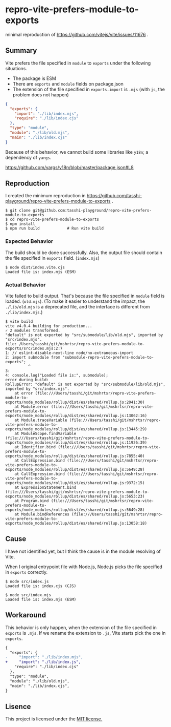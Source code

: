 # repro-vite-prefers-module-to-exports

minimal reproduction of https://github.com/vitejs/vite/issues/11676 .

## Summary

Vite prefers the file specified in `module` to `exports` under the following situations.

- The package is ESM
- There are `exports` and `module` fields on package.json
- The extension of the file specified in `exports.import` is `.mjs` (with `js`, the problem does not happen)

```json
{
  "exports": {
    "import": "./lib/index.mjs",
    "require": "./lib/index.cjs"
  },
  "type": "module",
  "module": "./lib/old.mjs",
  "main": "./lib/index.cjs"
}
```

Because of this behavior, we cannot build some libraries like `y18n`; a dependency of `yargs`.

https://github.com/yargs/y18n/blob/master/package.json#L8

## Reproduction

I created the minimum reproduction in https://github.com/tasshi-playground/repro-vite-prefers-module-to-exports .

```shell
$ git clone git@github.com:tasshi-playground/repro-vite-prefers-module-to-exports
$ cd repro-vite-prefers-module-to-exports
$ npm install
$ npm run build            # Run vite build
```

### Expected Behavior

The build should be done successfully.
Also, the output file should contain the file specified in `exports` field. (`index.mjs`)

```shell
$ node dist/index.vite.cjs
Loaded file is: index.mjs (ESM)
```

### Actual Behavior

Vite failed to build output.
That's because the file specified in `module` field is loaded. (`old.mjs`).
(To make it easier to understand the impact, the `./lib/old.mjs` is a deprecated file, and the interface is different from `./lib/index.mjs`.)

```shell
$ vite build
vite v4.0.4 building for production...
✓ 2 modules transformed.
"default" is not exported by "src/submodule/lib/old.mjs", imported by "src/index.mjs".
file: /Users/tasshi/git/mshrtsr/repro-vite-prefers-module-to-exports/src/index.mjs:2:7
1: // eslint-disable-next-line node/no-extraneous-import
2: import submodule from "submodule-repro-vite-prefers-module-to-exports";
          ^
3:
4: console.log("Loaded file is:", submodule);
error during build:
RollupError: "default" is not exported by "src/submodule/lib/old.mjs", imported by "src/index.mjs".
    at error (file:///Users/tasshi/git/mshrtsr/repro-vite-prefers-module-to-exports/node_modules/rollup/dist/es/shared/rollup.js:2041:30)
    at Module.error (file:///Users/tasshi/git/mshrtsr/repro-vite-prefers-module-to-exports/node_modules/rollup/dist/es/shared/rollup.js:13062:16)
    at Module.traceVariable (file:///Users/tasshi/git/mshrtsr/repro-vite-prefers-module-to-exports/node_modules/rollup/dist/es/shared/rollup.js:13445:29)
    at ModuleScope.findVariable (file:///Users/tasshi/git/mshrtsr/repro-vite-prefers-module-to-exports/node_modules/rollup/dist/es/shared/rollup.js:11926:39)
    at Identifier.bind (file:///Users/tasshi/git/mshrtsr/repro-vite-prefers-module-to-exports/node_modules/rollup/dist/es/shared/rollup.js:7855:40)
    at CallExpression.bind (file:///Users/tasshi/git/mshrtsr/repro-vite-prefers-module-to-exports/node_modules/rollup/dist/es/shared/rollup.js:5649:28)
    at CallExpression.bind (file:///Users/tasshi/git/mshrtsr/repro-vite-prefers-module-to-exports/node_modules/rollup/dist/es/shared/rollup.js:9372:15)
    at ExpressionStatement.bind (file:///Users/tasshi/git/mshrtsr/repro-vite-prefers-module-to-exports/node_modules/rollup/dist/es/shared/rollup.js:5653:23)
    at Program.bind (file:///Users/tasshi/git/mshrtsr/repro-vite-prefers-module-to-exports/node_modules/rollup/dist/es/shared/rollup.js:5649:28)
    at Module.bindReferences (file:///Users/tasshi/git/mshrtsr/repro-vite-prefers-module-to-exports/node_modules/rollup/dist/es/shared/rollup.js:13058:18)
```

## Cause

I have not identified yet, but I think the cause is in the module resolving of Vite.

When I original entrypoint file with Node.js, Node.js picks the file specified in `exports` correctly.

```shell
$ node src/index.js
Loaded file is: index.cjs (CJS)
```

```shell
$ node src/index.mjs
Loaded file is: index.mjs (ESM)
```

## Workaround

This behavior is only happen, when the extension of the file specified in `exports` is `.mjs`.
If we rename the extension to `.js`, Vite starts pick the one in `exports`.

```diff
{
  "exports": {
-     "import": "./lib/index.mjs",
+     "import": "./lib/index.js",
    "require": "./lib/index.cjs"
  },
  "type": "module",
  "module": "./lib/old.mjs",
  "main": "./lib/index.cjs",
}
```

## Lisence

This project is licensed under the [MIT license.](./LICENSE)
